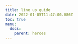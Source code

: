 ```yaml
---
title: line up guide
date: 2022-01-05T11:47:00.086Z
toc: true
menu:
  docs:
    parent: heroes
---
```

